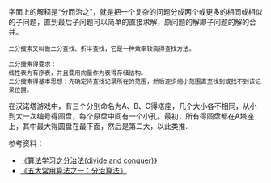字面上的解释是“分而治之”，就是把一个复杂的问题分成两个或更多的相同或相似的子问题，直到最后子问题可以简单的直接求解，原问题的解即子问题的解的合并。

    二分搜索又叫做二分查找、折半查找，它是一种效率较高得查找方法。

    二分搜索得要求：
    线性表为有序表，并且要用向量作为表得存储结构。
    二分搜索得基本思想：先确定待查找记录所在的范围，然后逐步缩小范围直至找到或找不到该记录位置。

在汉诺塔游戏中，有三个分别命名为A、B、C得塔座，几个大小各不相同，从小到大一次编号得圆盘，每个原盘中间有一个小孔。最初，所有得圆盘都在A塔座上，其中最大得圆盘在最下面，然后是第二大，以此类推.

参考资料：
- [《算法学习之分治法(divide and conquer)》](http://blog.xiaohansong.com/2015/06/18/%E7%AE%97%E6%B3%95%E5%AD%A6%E4%B9%A0%E4%B9%8B%E5%88%86%E6%B2%BB%E6%B3%95-divide-and-conquer/)
- [《五大常用算法之一：分治算法》](https://www.cnblogs.com/xsyfl/p/6921687.html)
